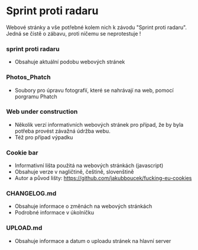 # Sprint proti radaru
Webové stránky a vše potřebné kolem nich k závodu "Sprint proti radaru". Jedná se čistě o zábavu, proti ničemu se neprotestuje !

### sprint proti radaru
- Obsahuje aktuální podobu webových stránek

### Photos_Phatch 
- Soubory pro úpravu  fotografií, které se nahrávají na web, pomocí porgramu Phatch 

### Web under construction
- Několik verzí informativních webových stránek pro případ, že by byla potřeba provést závažná údržba webu.
- Též pro případ výpadku

### Cookie bar
- Informativní lišta použitá na webových stránkách (javascript)
- Obsahuje verze v nagličtině, češtině, slovenštině 
- Autor a původ lišty: https://github.com/jakubboucek/fucking-eu-cookies

### CHANGELOG.md
- Obsahuje informace o změnách na webových stránkách
- Podrobné informace v úkolníčku

### UPLOAD.md
- Obsahuje informace a datum o uploadu stránek na hlavní server

